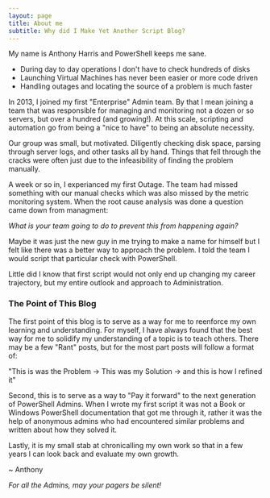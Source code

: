 ```yaml
---
layout: page
title: About me
subtitle: Why did I Make Yet Another Script Blog?
---
```


My name is Anthony Harris and PowerShell keeps me sane.

- During day to day operations I don't have to check hundreds of disks
- Launching Virtual Machines has never been easier or more code driven
- Handling outages and locating the source of a problem is much faster

In 2013, I joined my first "Enterprise" Admin team. By that I mean joining a team that was responsible for managing and monitoring not a dozen or so servers, but over a hundred (and growing!). At this scale, scripting and automation go from being a "nice to have" to being an absolute necessity. 

Our group was small, but motivated. Diligently checking disk space, parsing through server logs, and other tasks all by hand. Things that fell through the cracks were often just due to the infeasibility of finding the problem manually.

A week or so in, I experianced my first Outage. The team had missed something with our manual checks which was also missed by the metric monitoring system. When the root cause analysis was done a question came down from managment:

*What is your team going to do to prevent this from happening again?*

Maybe it was just the new guy in me trying to make a name for himself but I felt like there was a better way to approach the problem. I told the team I would script that particular check with PowerShell.

Little did I know that first script would not only end up changing my career trajectory, but my entire outlook and approach to Administration.

### The Point of This Blog

The first point of this blog is to serve as a way for me to reenforce my own learning and understanding. For myself, I have always found that the best way for me to solidify my understanding of a topic is to teach others. There may be a few "Rant" posts, but for the most part posts will follow a format of:

"This is was the Problem -> This was my Solution -> and this is how I refined it"

Second, this is to serve as a way to "Pay it forward" to the next generation of PowerShell Admins. When I wrote my first script it was not a Book or Windows PowerShell documentation that got me through it, rather it was the help of anonymous admins who had encountered similar problems and written about how they solved it.

Lastly, it is my small stab at chronicalling my own work so that in a few years I can look back and evaluate my own growth.

 ~ Anthony

 *For all the Admins, may your pagers be silent!*
